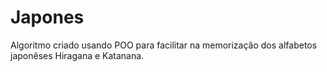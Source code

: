 # Japones
Algoritmo criado usando POO para facilitar na memorização dos alfabetos japonêses Hiragana e Katanana.
